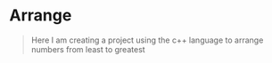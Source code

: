 # Arrange

> Here I am creating a project using the c++ language to arrange numbers from least to greatest